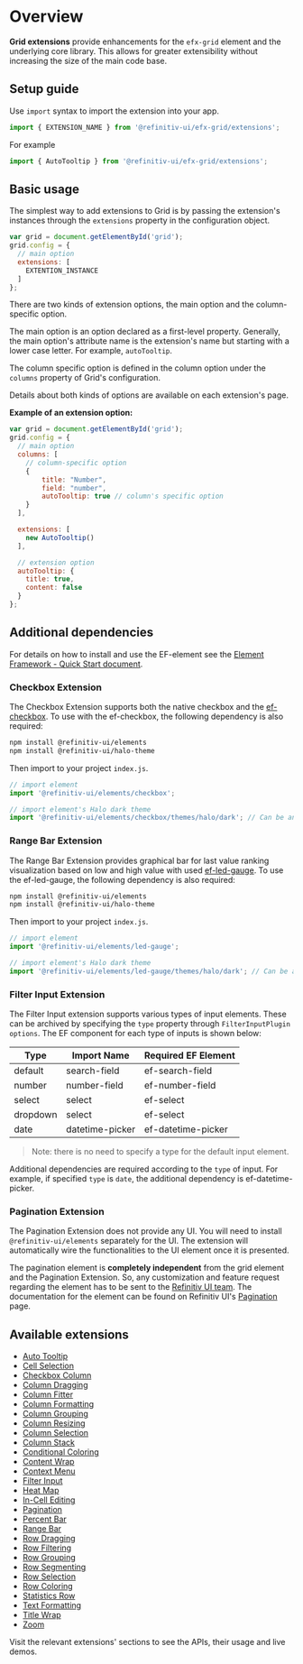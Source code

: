# Overview

**Grid extensions** provide enhancements for the `efx-grid` element and the underlying core library. This allows for greater extensibility without increasing the size of the main code base.

## Setup guide

Use `import` syntax to import the extension into your app.

```js
import { EXTENSION_NAME } from '@refinitiv-ui/efx-grid/extensions';
```

For example

```js
import { AutoTooltip } from '@refinitiv-ui/efx-grid/extensions';
```

## Basic usage

The simplest way to add extensions to Grid is by passing the extension's instances through the `extensions` property in the configuration object.

```js
var grid = document.getElementById('grid');
grid.config = {
  // main option
  extensions: [
    EXTENTION_INSTANCE
  ]
};
```

There are two kinds of extension options, the main option and the column-specific option.

The main option is an option declared as a first-level property. Generally, the main option's attribute name is the extension's name but starting with a lower case letter. For example, `autoTooltip`.

The column specific option is defined in the column option under the `columns` property of Grid's configuration.

Details about both kinds of options are available on each extension's page.

**Example of an extension option:**

```js
var grid = document.getElementById('grid');
grid.config = {
  // main option
  columns: [
    // column-specific option
    {
    	title: "Number",
    	field: "number",
    	autoTooltip: true // column's specific option
    }
  ],

  extensions: [
    new AutoTooltip()
  ],

  // extension option
  autoTooltip: {
    title: true,
    content: false
  }
};
```

## Additional dependencies

For details on how to install and use the EF-element see the [Element Framework - Quick Start document](https://ui.refinitiv.com/quick-start).

### Checkbox Extension

The Checkbox Extension supports both the native checkbox and the [ef-checkbox](https://ui.refinitiv.com/elements/checkbox). To use with the ef-checkbox, the following dependency is also required:

```sh
npm install @refinitiv-ui/elements
npm install @refinitiv-ui/halo-theme
```

Then import to your project `index.js`.

```js
// import element
import '@refinitiv-ui/elements/checkbox';

// import element's Halo dark theme
import '@refinitiv-ui/elements/checkbox/themes/halo/dark'; // Can be any theme
```

### Range Bar Extension

The Range Bar Extension provides graphical bar for last value ranking visualization based on low and high value with used [ef-led-gauge](https://ui.refinitiv.com/elements/led-gauge). To use the ef-led-gauge, the following dependency is also required:

```sh
npm install @refinitiv-ui/elements
npm install @refinitiv-ui/halo-theme
```

Then import to your project `index.js`.
```jsx
// import element
import '@refinitiv-ui/elements/led-gauge';

// import element's Halo dark theme
import '@refinitiv-ui/elements/led-gauge/themes/halo/dark'; // Can be any theme
```

### Filter Input Extension

The Filter Input extension supports various types of input elements. These can be archived by specifying the `type` property through `FilterInputPlugin options`. The EF component for each type of inputs is shown below:

| Type     | Import Name   |  Required EF Element   |
|----------|---------------|------------------------|
| default  |search-field   | ef-search-field        |
| number   |number-field   | ef-number-field        |
| select   |select         | ef-select              |
| dropdown |select         | ef-select              |
| date     |datetime-picker| ef-datetime-picker     |

> Note: there is no need to specify a type for the default input element.

Additional dependencies are required according to the `type` of input. For example, if specified `type` is `date`, the additional dependency is ef-datetime-picker.

### Pagination Extension

The Pagination Extension does not provide any UI. You will need to install `@refinitiv-ui/elements` separately for the UI. The extension will automatically wire the functionalities to the UI element once it is presented.

The pagination element is **completely independent** from the grid element and the Pagination Extension. So, any customization and feature request regarding the element has to be sent to the [Refinitiv UI team](mailto:RefinitivUIDev@refinitiv.com). The documentation for the element can be found on Refinitiv UI's [Pagination](https://ui.refinitiv.com/elements/pagination) page.


## Available extensions


- [Auto Tooltip](tr-grid-auto-tooltip.md)
- [Cell Selection](tr-grid-cell-selection.md)
- [Checkbox Column](tr-grid-checkbox.md)
- [Column Dragging](column-dragging.md)
- [Column Fitter](tr-grid-column-fitter.md)
- [Column Formatting](tr-grid-column-formatting.md)
- [Column Grouping](tr-grid-column-grouping.md)
- [Column Resizing](tr-grid-column-resizing.md)
- [Column Selection](tr-grid-column-selection.md)
- [Column Stack](tr-grid-column-stack.md)
- [Conditional Coloring](tr-grid-conditional-coloring.md)
- [Content Wrap](tr-grid-content-wrap.md)
- [Context Menu](tr-grid-contextmenu.md)
- [Filter Input](tr-grid-filter-input.md)
- [Heat Map](tr-grid-heat-map.md)
- [In-Cell Editing](tr-grid-in-cell-editing.md)
- [Pagination](tr-grid-pagination.md)
- [Percent Bar](tr-grid-percent-bar.md)
- [Range Bar](tr-grid-range-bar.md)
- [Row Dragging](tr-grid-row-dragging.md)
- [Row Filtering](tr-grid-row-filtering.md)
- [Row Grouping](tr-grid-row-grouping.md)
- [Row Segmenting](row-segmenting.md)
- [Row Selection](tr-grid-row-selection.md)
- [Row Coloring](tr-grid-rowcoloring.md)
- [Statistics Row](statistics-row.md)
- [Text Formatting](tr-grid-textformatting.md)
- [Title Wrap](tr-grid-titlewrap.md)
- [Zoom](zoom.md)

Visit the relevant extensions' sections to see the APIs, their usage and live demos.

